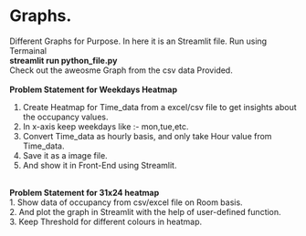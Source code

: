 # Graphs.
Different Graphs for Purpose.
In here it is an Streamlit file. Run using Termainal </br><b>streamlit run python_file.py</b>
  </br>
  Check out the aweosme Graph from the csv data Provided.</br>
  </br><b> Problem Statement for Weekdays Heatmap</b>
  </br>
  1. Create Heatmap for Time_data from a excel/csv file to get insights about the occupancy values.
  2. In x-axis keep weekdays like :- mon,tue,etc.
  3. Convert Time_data as hourly basis, and only take Hour value from Time_data.
  4. Save it as a image file.
  5. And show it in Front-End using Streamlit.
</br>
<b>Problem Statement for 31x24 heatmap</b>
</br>
1. Show data of occupancy from csv/excel file on Room basis.</br>
2. And plot the graph in Streamlit with the help of user-defined function.</br>
3. Keep Threshold for different colours in heatmap.</br>

